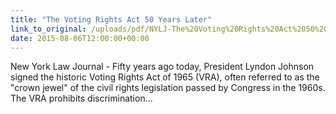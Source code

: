 ```yaml
---
title: "The Voting Rights Act 50 Years Later"
link_to_original: /uploads/pdf/NYLJ-The%20Voting%20Rights%20Act%2050%20Years%20Later.PDF  
date: 2015-08-06T12:00:00+00:00
---
```

  
New York Law Journal - Fifty years ago today, President Lyndon Johnson signed the historic Voting Rights Act of 1965 (VRA), often referred to as the "crown jewel" of the civil rights legislation passed by Congress in the 1960s. The VRA prohibits discrimination...  
